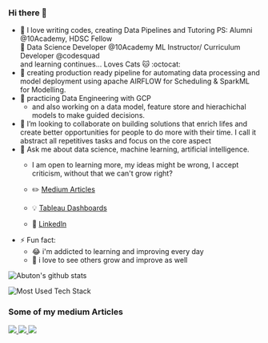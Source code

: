 ### Hi there 👋

- :book: I love writing codes, creating Data Pipelines and Tutoring PS: Alumni @10Academy, HDSC Fellow <br>
                :eyes: Data Science Developer @10Academy  ML Instructor/ Curriculum Developer @codesquad <br>
               and learning continues... Loves Cats 🐱 :octocat: 
- 🔭 creating production ready pipeline for automating data processing and model deployment using apache AIRFLOW for Scheduling & SparkML for Modelling.
- 🌱 practicing Data Engineering with GCP 
  - and also working on a data model, feature store and hierachichal models to make guided decisions.
- 👯 I’m looking to collaborate on building solutions that enrich lifes and create better opportunities for people to do more with their time. I call it abstract all repetitives tasks and focus on the core aspect
- 💬 Ask me about data science, machine learning, artificial intelligence.
  - I am open to learning more, my ideas might be wrong, I accept criticism, without that we can't grow right?

  - :pencil2: [Medium Articles](https://medium.com/@alaroabubakarolayemi_17412)
  - :bulb: [Tableau Dashboards](https://public.tableau.com/profile/abubakar.alaro3266#!/)
  - :office: [Linkedln](https://www.linkedln.com/in/abubakar-olayemi-alaro)
- ⚡ Fun fact: 
  - :joy: i'm addicted to learning and improving every day
  - :pencil: i love to see others grow and improve as well
 
 ![Abuton's github stats](https://github-readme-stats.vercel.app/api?username=Abuton&count_private=true&show_icons=true&theme=radical&hide_rank=false)
 
 ![Most Used Tech Stack](https://github-readme-stats.vercel.app/api/top-langs/?username=Abuton)
 
 ### Some of my medium Articles
<a target="_blank" href="https://gtihub-readme-medium-recent-article.vercel.app/medium/@alaroabubakarolayemi_17412"><img src="https://github-readme-medium-recent-article.vercel.app/medium/@alaroabubakarolayemi_17412/0">
<a target="_blank" href="https://gtihub-readme-medium-recent-article.vercel.app/medium/@alaroabubakarolayemi_17412"><img src="https://github-readme-medium-recent-article.vercel.app/medium/@alaroabubakarolayemi_17412/1">
<a target="_blank" href="https://gtihub-readme-medium-recent-article.vercel.app/medium/@alaroabubakarolayemi_17412"><img src="https://github-readme-medium-recent-article.vercel.app/medium/@alaroabubakarolayemi_17412/2">
